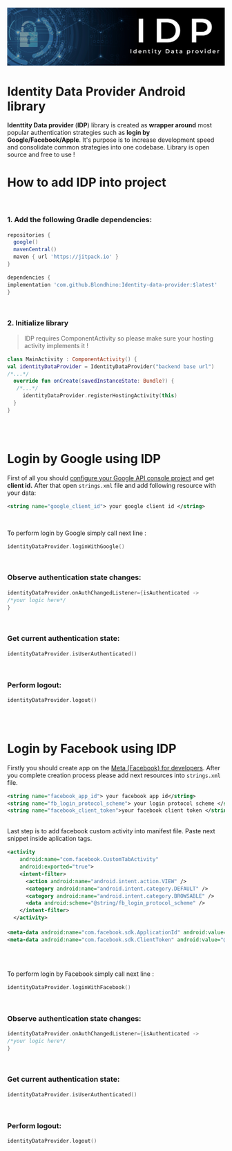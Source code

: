 ![Header image](https://raw.githubusercontent.com/Blondhino/Identity-data-provider/master/identity_data_provider/src/main/res/drawable/idp.png)
# Identity Data Provider Android library

**Identtity Data provider** (**IDP**) library is created as **wrapper around** most popular authentication strategies such as **login by Google/Facebook/Apple**. It's purpose is to increase development speed and consolidate common strategies into one codebase. Library is open source and free to use !

# How to add IDP into project
<br>

 ### 1. Add the following Gradle dependencies:

```groovy
repositories {  
  google()  
  mavenCentral()  
  maven { url 'https://jitpack.io' }  
}
```

```groovy
dependencies {  
implementation 'com.github.Blondhino:Identity-data-provider:$latest'
}
```
<br>

### 2. Initialize library

> IDP requires ComponentActivity so please make sure your hosting
> activity implements it !

```kotlin
class MainActivity : ComponentActivity() {
val identityDataProvider = IdentityDataProvider("backend base url")
/*...*/
  override fun onCreate(savedInstanceState: Bundle?) {
   /*...*/
     identityDataProvider.registerHostingActivity(this)
  }
}
```
<br>
<br>

# Login by Google using IDP


First of all you should [configure your Google API console project](https://developers.google.com/identity/sign-in/android/start-integrating#configure_a_project) and get **client id.**  After that open `strings.xml` file and add following resource with your data: 
  ```xml
<string name="google_client_id"> your google client id </string>
```

<br>

To perform login by Google simply call next line :

 ```kotlin
identityDataProvider.loginWithGoogle()
```

<br>

### Observe authentication state changes:

 ```kotlin
identityDataProvider.onAuthChangedListener={isAuthenticated ->
 /*your logic here*/
 }
```

<br>

### Get current authentication state: 

 ```kotlin
identityDataProvider.isUserAuthenticated()
```

<br>

### Perform logout: 

 ```kotlin
identityDataProvider.logout()
```

<br>
<br>

# Login by Facebook using IDP


Firstly you should create app on the [Meta (Facebook) for developers](https://developers.facebook.com/). After you complete creation process please add next resources into `strings.xml` file.
  ```xml
<string name="facebook_app_id"> your facebook app id</string>  
<string name="fb_login_protocol_scheme"> your login protocol scheme </string>  
<string name="facebook_client_token">your facebook client token </string>
```

<br>
Last step is to add facebook custom activity into manifest file. Paste next snippet inside aplication tags.

  ```xml
<activity  
      android:name="com.facebook.CustomTabActivity"  
      android:exported="true">  
      <intent-filter>  
        <action android:name="android.intent.action.VIEW" />  
        <category android:name="android.intent.category.DEFAULT" />  
        <category android:name="android.intent.category.BROWSABLE" />  
        <data android:scheme="@string/fb_login_protocol_scheme" />  
      </intent-filter>  
    </activity>  
  
 <meta-data android:name="com.facebook.sdk.ApplicationId" android:value="@string/facebook_app_id"/> 
 <meta-data android:name="com.facebook.sdk.ClientToken" android:value="@string/facebook_client_token"/>
```

<br>
<br>

To perform login by Facebook simply call next line :

 ```kotlin
identityDataProvider.loginWithFacebook()
```

<br>

### Observe authentication state changes:

 ```kotlin
identityDataProvider.onAuthChangedListener={isAuthenticated ->
 /*your logic here*/
 }
```

<br>

### Get current authentication state: 

 ```kotlin
identityDataProvider.isUserAuthenticated()
```

<br>

### Perform logout: 

 ```kotlin
identityDataProvider.logout()
```


